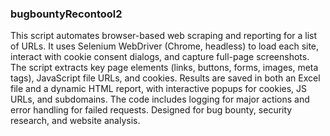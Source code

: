 ### bugbountyRecontool2


This script automates browser-based web scraping and reporting for a list of URLs. It uses Selenium WebDriver (Chrome, headless) to load each site, interact with cookie consent dialogs, and capture full-page screenshots. The script extracts key page elements (links, buttons, forms, images, meta tags), JavaScript file URLs, and cookies. Results are saved in both an Excel file and a dynamic HTML report, with interactive popups for cookies, JS URLs, and subdomains. The code includes logging for major actions and error handling for failed requests. Designed for bug bounty, security research, and website analysis.

